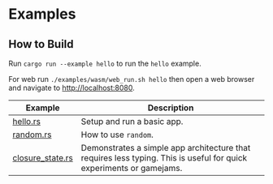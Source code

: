 # Examples

## How to Build

Run `cargo run --example hello` to run the `hello` example.

For web run `./examples/wasm/web_run.sh hello` then open a web browser and navigate to [http://localhost:8080](http://localhost:8080).

Example | Description
--- | ---
[hello.rs](hello.rs) | Setup and run a basic app.
[random.rs](random.rs) | How to use `random`.
[closure_state.rs](closure_state.rs) | Demonstrates a simple app architecture that requires less typing. This is useful for quick experiments or gamejams.
